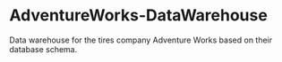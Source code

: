 # AdventureWorks-DataWarehouse
Data warehouse for the tires company Adventure Works based on their database schema.
